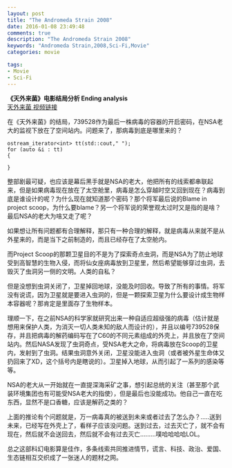 ```yaml
---
layout: post
title: "The Andromeda Strain 2008"
date: 2016-01-08 23:49:48
comments: true
description: "The Andromeda Strain 2008"
keywords: "Andromeda Strain,2008,Sci-Fi,Movie"
categories: movie

tags:
- Movie
- Sci-Fi
---
```


**《天外来菌》电影结局分析 Ending analysis**   
[天外来菌 视频链接](http://www.bilibili.com/video/av3366203/)

在《天外来菌》的结局，739528作为最后一株病毒的容器的开启密码，在NSA老大的监视下放在了空间站内。问题来了，那病毒到底是哪里来的？

```
ostream_iterator<int> tt(std::cout," ");
for (auto &i : tt)
{

}
```

整部剧最可疑，也应该是幕后黑手就是NSA的老大，他把所有的线索都串联起来，但是如果病毒现在放在了太空舱里，病毒是怎么穿越时空又回到现在？病毒到底是谁设计的呢？为什么现在就知道那个密码？那个将军最后说的Blame in project scoop，为什么要blame？另一个将军说的荣誉观太过时又是指的是啥？最后NSA的老大为啥又走了呢？

如果想让所有问题都有合理解释，那只有一种合理的解释，就是病毒从来就不是从外星来的，而是当下之前制造的，而且已经存在了太空舱内。

而Project Scoop的那颗卫星目的不是为了探索奇点虫洞，而是NSA为了防止地球受到高智慧的生物入侵，而将仙女座病毒放到卫星里，然后希望能够穿过虫洞，去毁灭了虫洞另一侧的文明。人类的自私？

但是没想到虫洞关闭了，卫星掉回地球，没能及时回收。导致了所有的事情。将军没有说谎，因为卫星就是要进入虫洞的，但是一颗探索卫星为什么要设计成生物样本容器呢？那肯定是里面存了生物样本。

理顺一下，在之前NSA的科学家就研究出来一种自适应超级强的病毒（估计就是想用来保护人类，为消灭一切人类未知的敌人而设计的），并且以编号739528保存，并且把病毒的解药编码写在了C60的不同元素组成的外壳上，并且放在了空间站内。然后NASA发现了虫洞奇点，受NSA老大之命，将病毒放在Scoop的卫星内，发射到了虫洞。结果虫洞意外关闭，卫星没能进入虫洞（或者被外星生命体又扔回来了XD，这个括号内是瞎说的）。卫星掉入地球，从而引起了一系列的感染等等。

NSA的老大从一开始就在一直提深海采矿之事，想引起总统的关注（甚至那个武装环境集团也有可能受NSA老大的指使），但是最后也没能成功。他自己一直在吃东西，显然不是口香糖，应该是解药之类的？

上面的推论有个问题就是，万一病毒真的被送到未来或者过去了怎么办？.....送到未来，已经写在外壳上了，看样子应该没问题。送到过去，过去灭亡了，就不会有现在，然后就不会送回去，然后就不会有过去灭亡.........噗哈哈哈哈LOL。

总之这部科幻电影算是佳作，多条线索共同推进情节，谎言、科技、政治、爱国、生态链相互交织成了一张迷人的题材之网。



